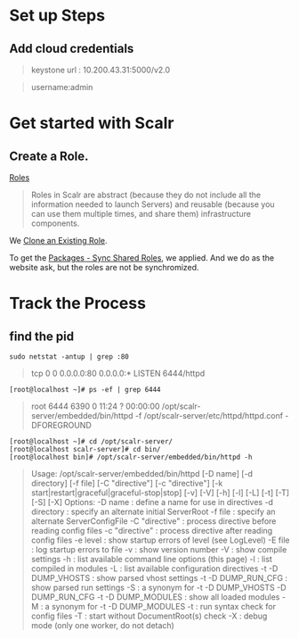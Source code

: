 # Set up Steps
## Add cloud credentials
> keystone url : 10.200.43.31:5000/v2.0

> username:admin

# Get started with Scalr
## Create a Role.
[Roles](https://scalr-wiki.atlassian.net/wiki/display/docs/Roles)
> Roles in Scalr are abstract (because they do not include all the information needed to launch Servers) and reusable (because you can use them multiple times, and share them) infrastructure components.

We [Clone an Existing Role](https://scalr-wiki.atlassian.net/wiki/display/docs/Clone+an+Existing+Role).

To get the [Packages - Sync Shared Roles](https://scalr-wiki.atlassian.net/wiki/display/docs/Packages+-+Sync+Shared+Roles), we applied. And we do as the website ask, but the roles are not be synchromized.

# Track the Process
## find the pid
```sudo netstat -antup | grep :80```
> tcp        0      0 0.0.0.0:80              0.0.0.0:*               LISTEN      6444/httpd

```[root@localhost ~]# ps -ef | grep 6444```
> root      6444  6390  0 11:24 ?        00:00:00 /opt/scalr-server/embedded/bin/httpd -f /opt/scalr-server/etc/httpd/httpd.conf -DFOREGROUND

```
[root@localhost ~]# cd /opt/scalr-server/
[root@localhost scalr-server]# cd bin/
[root@localhost bin]# /opt/scalr-server/embedded/bin/httpd -h
```
> Usage: /opt/scalr-server/embedded/bin/httpd [-D name] [-d directory] [-f file]
                                            [-C "directive"] [-c "directive"]
                                            [-k start|restart|graceful|graceful-stop|stop]
                                            [-v] [-V] [-h] [-l] [-L] [-t] [-T] [-S] [-X]
Options:
  -D name            : define a name for use in <IfDefine name> directives
  -d directory       : specify an alternate initial ServerRoot
  -f file            : specify an alternate ServerConfigFile
  -C "directive"     : process directive before reading config files
  -c "directive"     : process directive after reading config files
  -e level           : show startup errors of level (see LogLevel)
  -E file            : log startup errors to file
  -v                 : show version number
  -V                 : show compile settings
  -h                 : list available command line options (this page)
  -l                 : list compiled in modules
  -L                 : list available configuration directives
  -t -D DUMP_VHOSTS  : show parsed vhost settings
  -t -D DUMP_RUN_CFG : show parsed run settings
  -S                 : a synonym for -t -D DUMP_VHOSTS -D DUMP_RUN_CFG
  -t -D DUMP_MODULES : show all loaded modules 
  -M                 : a synonym for -t -D DUMP_MODULES
  -t                 : run syntax check for config files
  -T                 : start without DocumentRoot(s) check
  -X                 : debug mode (only one worker, do not detach)

